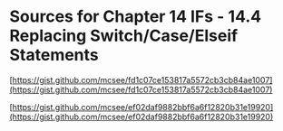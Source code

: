# Sources for Chapter 14 IFs - 14.4 Replacing Switch/Case/Elseif Statements


[https://gist.github.com/mcsee/fd1c07ce153817a5572cb3cb84ae1007](https://gist.github.com/mcsee/fd1c07ce153817a5572cb3cb84ae1007)

[https://gist.github.com/mcsee/ef02daf9882bbf6a6f12820b31e19920](https://gist.github.com/mcsee/ef02daf9882bbf6a6f12820b31e19920)